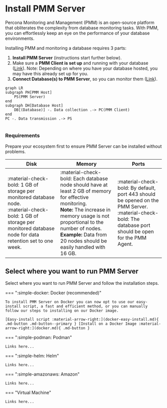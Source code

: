 # Install PMM Server

Percona Monitoring and Management (PMM) is an open-source platform that obliterates the complexity from database monitoring tasks. With PMM, you can effortlessly keep an eye on the performance of your database environments.

Installing PMM and monitoring a database requires 3 parts:

1. **Install PMM Server** (instructions start further below).
2. Make sure a **PMM Client is set up** and running with your database ([Link](../set-up-pmm-client/index.md)). Note: Depending on where you have your database hosted, you may have this already set up for you.
3. **Connect Database(s) to PMM Server**, so you can monitor them ([Link](../connect-databases/index.md)).

``` mermaid
graph LR
subgraph PH[PMM Host]
    PS(PMM Server)
end
subgraph DH[Database Host]
    DB[(Database)] -. Data collection .-> PC(PMM Client)
end
PC -. Data transmission .-> PS
  
```

### Requirements

Prepare your ecosystem first to ensure PMM Server can be installed without problems.

| Disk | Memory | Ports |
| - | - | - |
| :material-check-bold: 1 GB of storage per monitored database node.<br> :material-check-bold: 1 GB of storage per monitored database node for data retention set to one week. | :material-check-bold: Each database node should have at least 2 GB of memory for effective monitoring.<br> **Note:** The increase in memory usage is not proportional to the number of nodes.<br> **Example:** Data from 20 nodes should be easily handled with 16 GB. | :material-check-bold: By default, port 443 should be opened on the PMM Server.<br> :material-check-bold: The database port should be open for the PMM Agent. |

## Select where you want to run PMM Server

Select where you want to run PMM Server and follow the installation steps.

=== ":simple-docker: Docker (recommended)"

    To install PMM Server on Docker you can now opt to use our easy-install script, a fast and efficient method, or you can manually follow our steps to installing on our Docker image.
    
    [Easy-install script :material-arrow-right:](docker-easy-install.md){ .md-button .md-button--primary } [Install on a Docker Image :material-arrow-right:](docker.md){ .md-button }

=== ":simple-podman: Podman"

    Links here...

=== ":simple-helm: Helm"

    Links here...

=== ":simple-amazonaws: Amazon"

    Links here...

=== "Virtual Machine"

    Links here...